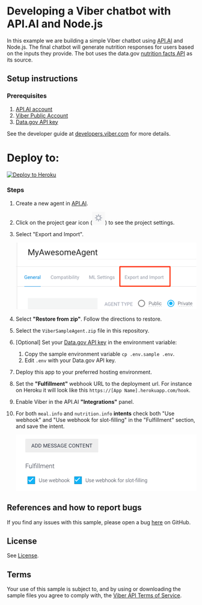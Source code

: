 # Developing a Viber chatbot with API.AI and Node.js

In this example we are building a simple Viber chatbot using [API.AI](https://api.ai) and Node.js. The final chatbot will generate nutrition responses for users based on the inputs they provide. The bot uses the data.gov [nutrition facts API](https://ndb.nal.usda.gov/ndb/) as its source.

## Setup instructions

### Prerequisites
 1. [API.AI account](https://api.ai)
 2. [Viber Public Account](https://www.viber.com/en/public-accounts)
 3. [Data.gov API key](https://api.data.gov/signup/)

See the developer guide at [developers.viber.com](https://developers.viber.com/docs/general/getting-started-with-bots/) for more details.

# Deploy to:
[![Deploy to Heroku](https://www.herokucdn.com/deploy/button.svg)](https://heroku.com/deploy)

### Steps
 1. Create a new agent in [API.AI](https://api.ai).
 1. Click on the project gear icon (![gear icon](img/API_AI_Project_Gear.png)) to see the project settings. 
 1. Select "Export and Import". 
 
	![](img/API_AI_Import.png)
	
 1. Select **"Restore from zip"**. Follow the directions to restore.
 1. Select the `ViberSampleAgent.zip` file in this repository.
 1. [Optional] Set your [Data.gov API key](https://api.data.gov/signup/) in the environment variable:
	 1. Copy the sample environment variable `cp .env.sample .env`. 
	 1. Edit `.env` with your Data.gov API key.
 1. Deploy this app to your preferred hosting environment.
 1. Set the **"Fulfillment"** webhook URL to the deployment url. For instance on Heroku it will look like this `https://[App Name].herokuapp.com/hook`.
 1. Enable Viber in the API.AI **"Integrations"** panel.
 1. For both `meal.info` and  `nutrition.info` **intents** check both "Use webhook" and "Use webhook for slot-filling" in the "Fulfillment" section, and save the intent. 

	![](img/API_AI_Webhook.png)

## References and how to report bugs
If you find any issues with this sample, please open a bug [here](../../issues/new) on GitHub.

## License
See [License](LICENSE.md).

## Terms
Your use of this sample is subject to, and by using or downloading the sample files you agree to comply with, the [Viber API Terms of Service](https://developers.viber.com/docs/general/api-terms-of-service/).
